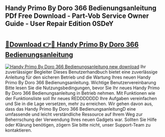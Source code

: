 ## Handy Primo By Doro 366 Bedienungsanleitung PDf Free Download - Part-Vob Service Owner Guide - User Repair Edition 0SDeY

# <h2><a href="http://df3360.blite.top/?on=Handy+Primo+By+Doro+366+Bedienungsanleitung">🔗Download 👉🔴 Handy Primo By Doro 366 Bedienungsanleitung</a></h2>

[![Handy Primo By Doro 366 Bedienungsanleitung new download](https://i.imgur.com/lujVjoI.png)](http://df3360.blite.top/?on=Handy+Primo+By+Doro+366+Bedienungsanleitung)
Ihr zuverlässiger Begleiter Dieses Benutzerhandbuch bietet eine zuverlässige Anleitung für den sicheren Betrieb und die Wartung Ihres neuen Handy Primo By Doro 366 Bedienungsanleitung. Wichtige Benutzervereinbarung Bitte lesen Sie die Nutzungsbedingungen, bevor Sie Ihr neues Handy Primo By Doro 366 Bedienungsanleitung in Betrieb nehmen. Mit Funktionen wie der Funktionsliste soll Ihr neues REDDDDDDD Ihre Aufgaben vereinfachen und Sie in die Lage versetzen, mehr zu erreichen. Wir gehen davon aus, dass das Handy Primo By Doro 366 BedienungsanleitungD eine umfassende und leicht verständliche Ressource auf Ihrem Weg zur Beherrschung der Verwendung Ihres neuen Gadgets war. Sollten Sie Hilfe oder Klärung benötigen, zögern Sie bitte nicht, unser Support-Team zu kontaktieren.
